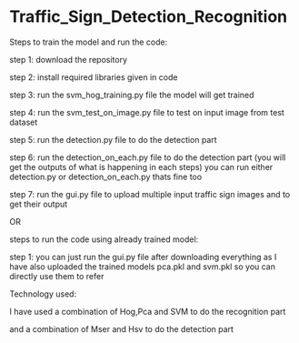 # Traffic_Sign_Detection_Recognition

Steps to train the model and run the code:

step 1: download the repository

step 2: install required libraries given in code

step 3: run the svm_hog_training.py file the model will get trained

step 4: run the svm_test_on_image.py file to test on input image from test dataset

step 5: run the detection.py file to do the detection part

step 6: run the detection_on_each.py file to do the detection part (you will get the outputs of what is happening in each steps)
        you can run either detection.py or detection_on_each.py thats fine too
        
step 7: run the gui.py file to upload multiple input traffic sign images and to get their output



OR


steps to run the code using already trained model:

step 1: you can just run the gui.py file after downloading everything as I have also uploaded the trained models pca.pkl and svm.pkl so you can directly use them to refer

Technology used:

I have used a combination of Hog,Pca and SVM to do the recognition part

and a combination of Mser and Hsv to do the detection part




